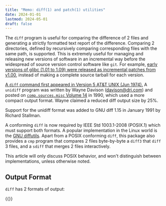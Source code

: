 ```yaml
---
title: "Memo: diff(1) and patch(1) utilities"
date: 2024-01-01
lastmod: 2024-05-01
draft: false
---
```


The `diff` program is useful for comparing the difference of 2 files and generating a strictly formatted
text report of the difference. Comparing 2 directories, defined by recursively comparing corresponding files with the same path,
is supported. This is extremely useful for managing and releasing new versions of software in an incremental way
before the widespread of source version control software like `git`.
For example, [early versions of glibc (1.01 to 1.09) were released as incremental patches from v1.00](https://ftp.gnu.org/old-gnu/glibc/),
instead of making a complete source tarball for each version.

[A `diff` command first appeared in Version 5 AT&T UNIX (Jun 1974).](https://man.openbsd.org/diff)
A `unidiff` program was written by Wayne Davison (davison@dri.com) and posted on [`comp.sources.misc` Volume 14](http://www.nic.funet.fi/pub/misc/archive/comp.sources.misc/volume14/unidiff/) in 1990, which used a more compact output format. Wayne claimed a reduced diff output size by 25%.

Support for the unidiff format was added to GNU diff 1.15 in January 1991 by Richard Stallman.

A conforming `diff` is now required by IEEE Std 1003.1-2008 (POSIX.1) which must support both formats.
A popular implementation in the Linux world is the [GNU diffutils](https://www.gnu.org/software/diffutils/).
Apart from a POSIX conforming `diff`, this package also provides a `cmp` program that compares 2 files byte-by-byte
a `diff3` that `diff` 3 files, and a `sdiff` that merges 2 files interactively.

This article will only discuss POSIX behavior, and won't distinguish between implementations, unless otherwise noted.

## Output Format

`diff` has 2 formats of output:

{{<columns>}}

